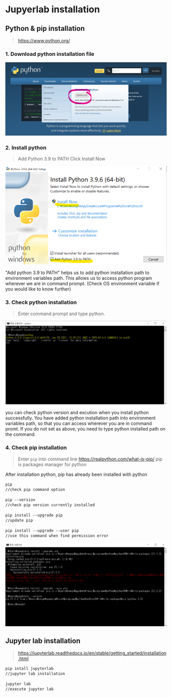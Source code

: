 
# Jupyerlab installation

  

## Python & pip installation

> https://www.python.org/

  

### 1. Download python installation file

  

![python download](images/python_download.png)

  

### 2. Install python

  

> Add Python 3.9 to PATH
> Click Install Now
  

![python install](images/python_install.png)

"Add python 3.9 to PATH" helps us to add python installation path to environment variables path.
This allows us to access python program wherever we are in command prompt.
(Check OS environment variable if you would like to know further)



### 3. Check python installation

> Enter command prompt and type python.

![python installed](images/python_installed.png)

you can check python version and excution when you install python successfully.
You have added python installation path into environment variables path, so that you can access wherever you are in command promt.
If you do not set as above, you need to type python installed path on the command.


### 4. Check pip installation

> Enter `pip` into command line
> https://realpython.com/what-is-pip/
> pip is packages manager for python

After installation python, pip has already been installed with python

```
pip
//check pip command option

pip --version
//check pip version currently installed

pip install --upgrade pip
//update pip

pip install --upgrade --user pip
//use this command when find permission error
```

![pip check](images/pip_check.png)


## Jupyter lab installation
> https://jupyterlab.readthedocs.io/en/stable/getting_started/installation.html


```
pip intall jupyterlab
//jupyter lab installation

jupyter lab
//execute jupyter lab
```





